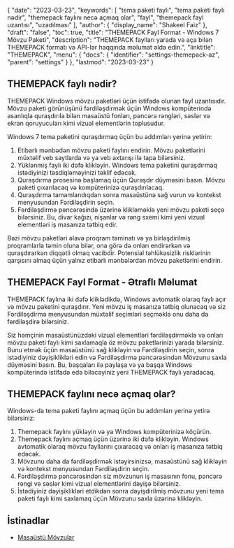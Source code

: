 {
  "date": "2023-03-23",
  "keywords": [
"tema paketi faylı",
"tema paketi faylı nədir",
"themepack faylını necə açmaq olar",
"fayl",
"themepack fayl uzantısı",
"uzadılması"
],
  "author": {
    "display_name": "Shakeel Faiz"
},
  "draft": "false",
  "toc": true,
  "title": "THEMEPACK Fayl Format - Windows 7 Mövzu Paketi",
  "description": "THEMEPACK faylları yarada və aça bilən THEMEPACK formatı və API-lər haqqında məlumat əldə edin.",
  "linktitle": "THEMEPACK",
  "menu": {
    "docs": {
      "identifier": "settings-themepack-az",
      "parent": "settings"
}
},
  "lastmod": "2023-03-23"
}

## THEMEPACK faylı nədir?

THEMEPACK Windows mövzu paketləri üçün istifadə olunan fayl uzantısıdır. Mövzu paketi görünüşünü fərdiləşdirmək üçün Windows kompüterində asanlıqla quraşdırıla bilən masaüstü fonları, pəncərə rəngləri, səslər və ekran qoruyucuları kimi vizual elementlərin toplusudur.

Windows 7 tema paketini quraşdırmaq üçün bu addımları yerinə yetirin:

1. Etibarlı mənbədən mövzu paketi faylını endirin. Mövzu paketlərini müxtəlif veb saytlarda və ya veb axtarışı ilə tapa bilərsiniz.
2. Yüklənmiş faylı iki dəfə klikləyin. Windows tema paketini quraşdırmaq istədiyinizi təsdiqləməyinizi təklif edəcək.
3. Quraşdırma prosesinə başlamaq üçün Quraşdır düyməsini basın. Mövzu paketi çıxarılacaq və kompüterinizə quraşdırılacaq.
4. Quraşdırma tamamlandıqdan sonra masaüstünə sağ vurun və kontekst menyusundan Fərdiləşdirin seçin.
5. Fərdiləşdirmə pəncərəsində üzərinə klikləməklə yeni mövzu paketi seçə bilərsiniz. Bu, divar kağızı, nişanlar və rəng sxemi kimi yeni vizual elementləri iş masanıza tətbiq edir.

Bəzi mövzu paketləri əlavə proqram təminatı və ya birləşdirilmiş proqramlarla təmin oluna bilər, ona görə də onları endirərkən və quraşdırarkən diqqətli olmaq vacibdir. Potensial təhlükəsizlik risklərinin qarşısını almaq üçün yalnız etibarlı mənbələrdən mövzu paketlərini endirin.

## THEMEPACK Fayl Format - Ətraflı Məlumat

THEMEPACK faylına iki dəfə kliklədikdə, Windows avtomatik olaraq faylı açır və mövzu paketini quraşdırır. Yeni mövzu iş masanıza tətbiq olunacaq və siz Fərdiləşdirmə menyusundan müxtəlif seçimləri seçməklə onu daha da fərdiləşdirə bilərsiniz.

Siz həmçinin masaüstünüzdəki vizual elementləri fərdiləşdirməklə və onları mövzu paketi faylı kimi saxlamaqla öz mövzu paketlərinizi yarada bilərsiniz. Bunu etmək üçün masaüstünü sağ klikləyin və Fərdiləşdirin seçin, sonra istədiyiniz dəyişiklikləri edin və Fərdiləşdirmə pəncərəsindən Mövzunu saxla düyməsini basın. Bu, başqaları ilə paylaşa və ya başqa Windows kompüterində istifadə edə biləcəyiniz yeni THEMEPACK faylı yaradacaq.

## THEMEPACK faylını necə açmaq olar?

Windows-da tema paketi faylını açmaq üçün bu addımları yerinə yetirə bilərsiniz:

1. Themepack faylını yükləyin və ya Windows kompüterinizə köçürün.
2. Themepack faylını açmaq üçün üzərinə iki dəfə klikləyin. Windows avtomatik olaraq mövzu fayllarını çıxaracaq və onları iş masanıza tətbiq edəcək.
3. Mövzunu daha da fərdiləşdirmək istəyirsinizsə, masaüstünü sağ klikləyin və kontekst menyusundan Fərdiləşdirin seçin.
4. Fərdiləşdirmə pəncərəsindən siz mövzunun iş masasının fonu, pəncərə rəngi və səslər kimi vizual elementlərini dəyişə bilərsiniz.
5. İstədiyiniz dəyişiklikləri etdikdən sonra dəyişdirilmiş mövzunu yeni tema paketi faylı kimi saxlamaq üçün Mövzunu saxla üzərinə klikləyin.

## İstinadlar
* [Masaüstü Mövzular](https://support.microsoft.com/en-us/windows/desktop-themes-94880287-6046-1d35-6d2f-35dee759701e)


